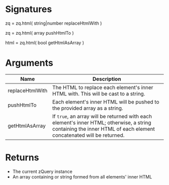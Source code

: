 <!-- start reference -->

# Signatures

zq = zq.html( string|number replaceHtmlWith )

zq = zq.html( array pushHtmlTo )

html = zq.html( bool getHtmlAsArray )

# Arguments

|Name|Description|
|---|---|
|replaceHtmlWith|The HTML to replace each element's inner HTML with. This will be cast to a string.|
|pushHtmlTo|Each element's inner HTML will be pushed to the provided array as a string.|
|getHtmlAsArray|If `true`, an array will be returned with each element's inner HTML; otherwise, a string containing the inner HTML of each element concatenated will be returned.|

# Returns

- The current zQuery instance
- An array containing or string formed from all elements' inner HTML

<!-- end reference -->
